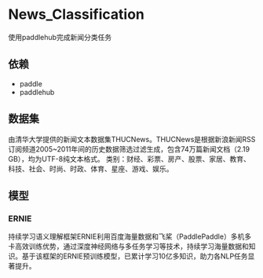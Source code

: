 # News_Classification
使用paddlehub完成新闻分类任务

## 依赖
- paddle
- paddlehub

## 数据集
由清华大学提供的新闻文本数据集THUCNews。THUCNews是根据新浪新闻RSS订阅频道2005~2011年间的历史数据筛选过滤生成，包含74万篇新闻文档（2.19 GB），均为UTF-8纯文本格式。
类别：财经、彩票、房产、股票、家居、教育、科技、社会、时尚、时政、体育、星座、游戏、娱乐。

## 模型
### ERNIE
持续学习语义理解框架ERNIE利用百度海量数据和飞桨（PaddlePaddle）多机多卡高效训练优势，通过深度神经网络与多任务学习等技术，持续学习海量数据和知识。基于该框架的ERNIE预训练模型，已累计学习10亿多知识，助力各NLP任务显著提升。




